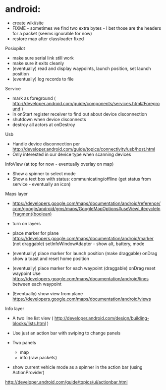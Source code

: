 # android:
* create wiki/site
* FIXME - sometimes we find two extra bytes - I bet those are the headers for a packet (seems ignorable for now)
* restore map after classloader fixed

Posixpilot

* make sure serial link still work
* make sure it exits cleanly
* (eventually) read and display waypoints, launch position, set launch position
* (eventually) log records to file 

Service
* mark as foreground ( http://developer.android.com/guide/components/services.html#Foreground )
* in onStart register receiver to find out about device disconnection
* shutdown when device disconnects
* destroy all actors at onDestroy

Usb 
* Handle device disconnection per http://developer.android.com/guide/topics/connectivity/usb/host.html
* Only interested in our device type when scanning devices

InfoView (at top for now - eventually overlay on map)
* Show a spinner to select mode
* Show a text box with status: communicating/offline (get status from service - eventually an icon)

Maps layer
* https://developers.google.com/maps/documentation/android/reference/com/google/android/gms/maps/GoogleMapOptions#useViewLifecycleInFragment(boolean)
* turn on layers
* place marker for plane https://developers.google.com/maps/documentation/android/marker (not draggable)
setInfoWindowAdapter - show alt, battery, mode

* (eventually) place marker for launch position (make draggable)
  onDrag show a toast and reset home position

* (eventually) place marker for each waypoint (draggable)
  onDrag reset waypoint
  Use https://developers.google.com/maps/documentation/android/lines between each waypoint

* (Eventually) show view from plane https://developers.google.com/maps/documentation/android/views

Info layer

* A two line list view ( http://developer.android.com/design/building-blocks/lists.html )

* Use just an action bar with swiping to change panels 
* Two panels
  * map
  * info (raw packets)
* show current vehicle mode as a spinner in the action bar (using ActionProvider)

http://developer.android.com/guide/topics/ui/actionbar.html
